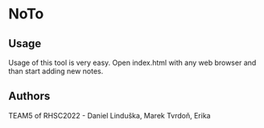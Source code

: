 # NoTo

## Usage
Usage of this tool is very easy. Open index.html with any web browser and than start adding new notes.

## Authors
TEAM5 of RHSC2022 - Daniel Linduška, Marek Tvrdoň, Erika